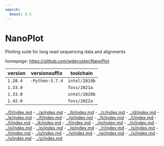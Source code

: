 ```yaml
---
search:
  boost: 0.5
---
```

# NanoPlot

Plotting suite for long read sequencing data and alignments

*homepage*: <https://github.com/wdecoster/NanoPlot>

version | versionsuffix | toolchain
--------|---------------|----------
``1.28.4`` | ``-Python-3.7.4`` | ``intel/2019b``
``1.33.0`` |  | ``foss/2021a``
``1.33.0`` |  | ``intel/2020b``
``1.42.0`` |  | ``foss/2022a``

[../0/index.md](0) - [../a/index.md](a) - [../b/index.md](b) - [../c/index.md](c) - [../d/index.md](d) - [../e/index.md](e) - [../f/index.md](f) - [../g/index.md](g) - [../h/index.md](h) - [../i/index.md](i) - [../j/index.md](j) - [../k/index.md](k) - [../l/index.md](l) - [../m/index.md](m) - [../n/index.md](n) - [../o/index.md](o) - [../p/index.md](p) - [../q/index.md](q) - [../r/index.md](r) - [../s/index.md](s) - [../t/index.md](t) - [../u/index.md](u) - [../v/index.md](v) - [../w/index.md](w) - [../x/index.md](x) - [../y/index.md](y) - [../z/index.md](z)

